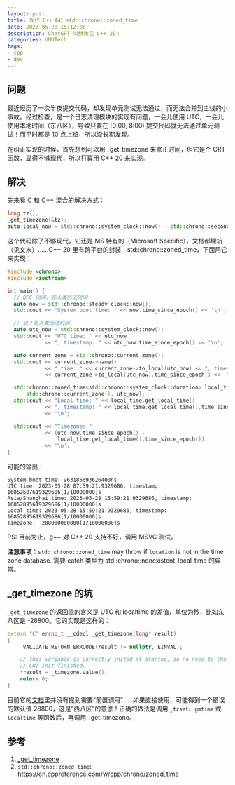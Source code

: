 ```yaml
---
layout: post
title: 现代 C++【4】std::chrono::zoned_time
date: 2023-05-28 15:12:06
description: ChatGPT 叫稣教它 C++ 20！
categories: UMUTech
tags:
- cpp
- dev
---
```

## 问题

最近经历了一次半夜提交代码，却发现单元测试无法通过，而无法合并到主线的小事故。经过检查，是一个日志清理模块的实现有问题，一会儿使用 UTC，一会儿使用本地时间（东八区），导致只要在 \[0:00, 8:00\) 提交代码就无法通过单元测试！而平时都是 10 点上班，所以没长期发现。

在纠正实现的时候，首先想到可以用 _get_timezone 来修正时间，但它是个 CRT 函数，显得不够现代，所以打算用 C++ 20 来实现。

## 解决

先来看 C 和 C++ 混合的解决方式：

```cpp
long tz{};
_get_timezone(&tz);
auto local_now = std::chrono::system_clock::now() - std::chrono::seconds(tz);
```

这个代码除了不够现代，它还是 MS 特有的（Microsoft Specific），文档都埋坑（见文末）……C++ 20 里有跨平台的封装：std::chrono::zoned_time，下面用它来实现：

```cpp
#include <chrono>
#include <iostream>

int main() {
  // QPC 时间，非人类历法时间
  auto now = std::chrono::steady_clock::now();
  std::cout << "System boot time: " << now.time_since_epoch() << '\n';

  // 以下是人类历法时间
  auto utc_now = std::chrono::system_clock::now();
  std::cout << "UTC time: " << utc_now
            << ", timestamp: " << utc_now.time_since_epoch() << '\n';

  auto current_zone = std::chrono::current_zone();
  std::cout << current_zone->name()
            << " time: " << current_zone->to_local(utc_now) << ", timestamp: "
            << current_zone->to_local(utc_now).time_since_epoch() << '\n';

  std::chrono::zoned_time<std::chrono::system_clock::duration> local_time{
      std::chrono::current_zone(), utc_now};
  std::cout << "Local time: " << local_time.get_local_time()
            << ", timestamp: " << local_time.get_local_time().time_since_epoch()
            << '\n';

  std::cout << "Timezone: "
            << (utc_now.time_since_epoch() -
                local_time.get_local_time().time_since_epoch())
            << '\n';
}
```

可能的输出：

```
System boot time: 963185693626400ns
UTC time: 2023-05-28 07:59:21.9329686, timestamp: 16852607619329686[1/10000000]s
Asia/Shanghai time: 2023-05-28 15:59:21.9329686, timestamp: 16852895619329686[1/10000000]s
Local time: 2023-05-28 15:59:21.9329686, timestamp: 16852895619329686[1/10000000]s
Timezone: -288000000000[1/10000000]s
```

PS: 目前为止，g++ 对 C++ 20 支持不好，请用 MSVC 测试。

**注意事项**：`std::chrono::zoned_time` may throw if `location` is not in the time zone database. 需要 catch 类型为 std::chrono::nonexistent_local_time 的异常。

## _get_timezone 的坑

`_get_timezone` 的返回值的含义是 UTC 和 localtime 的差值，单位为秒，比如东八区是 -28800。它的实现是这样的：

```cpp
extern "C" errno_t __cdecl _get_timezone(long* result)
{
    _VALIDATE_RETURN_ERRCODE(result != nullptr, EINVAL);

    // This variable is correctly inited at startup, so no need to check if
    // CRT init finished.
    *result = _timezone.value();
    return 0;
}
```

目前它的[文档][_get_timezone]里并没有提到需要“前置调用”……如果直接使用，可能得到一个错误的默认值 28800，这是“西八区”的意思！正确的做法是调用 `_tzset`、`gmtime` 或 `localtime` 等函数后，再调用 _get_timezone。

## 参考

[_get_timezone]: https://learn.microsoft.com/zh-cn/cpp/c-runtime-library/reference/get-timezone

1. [_get_timezone]
2. `std::chrono::zoned_time`: <https://en.cppreference.com/w/cpp/chrono/zoned_time>
